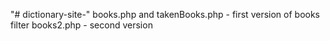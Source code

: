 "# dictionary-site-" 
books.php and takenBooks.php - first version of books filter
books2.php - second version